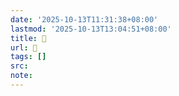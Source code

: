 ```yaml
---
date: '2025-10-13T11:31:38+08:00'
lastmod: '2025-10-13T13:04:51+08:00'
title: 󰪊
url: 󰪊
tags: []
src:
note:
---
```

